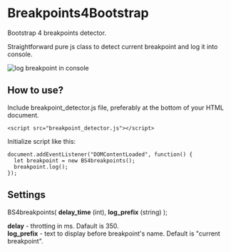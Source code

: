 # Breakpoints4Bootstrap
Bootstrap 4 breakpoints detector.

Straightforward pure js class to detect current breakpoint and log it into console.

![log breakpoint in console](https://github.com/asondej/Breakpoints4Bootstrap/blob/main/docs/breakpoints4bootsrap.gif)


## How to use?

Include breakpoint_detector.js file, preferably at the bottom of your HTML document.

`<script src="breakpoint_detector.js"></script>`

Initialize  script like this:
```
document.addEventListener("DOMContentLoaded", function() {
  let breakpoint = new BS4breakpoints();
  breakpoint.log();
});
```


## Settings

BS4breakpoints( **delay_time** (int), **log_prefix** (string) );

**delay** - throtting in ms. Dafault is 350.<br>
**log_prefix** - text to display before breakpoint's name. Default is "current breakpoint".

